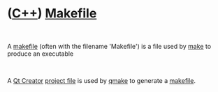 



 

 

 

 

 

([C++](Cpp.md)) [Makefile](CppMakefile.md)
============================================

 

A [makefile](CppMakefile.md) (often with the filename 'Makefile') is a
file used by [make](CppMake.md) to produce an executable

 

A [Qt Creator](CppQtCreator.md) [project file](CppQtProjectFile.md) is
used by [qmake](CppQmake.md) to generate a [makefile](CppMakefile.md).

 

 

 

 

 





 



